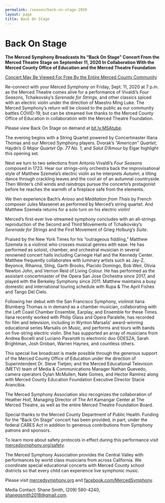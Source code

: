 ```yaml
---
permalink: /season/back-on-stage-2020
layout: page
title: Back On Stage
---
```


# Back On Stage

**The Merced Symphony Broadcasts Its “Back On Stage” Concert From the Merced Theatre Stage on September 11, 2020 In Collaboration With the Merced County Office of Education and the Merced Theatre Foundation**

<p style="text-decoration:underline">Concert May Be Viewed For Free By the Entire Merced County Community</p>

Re-connect with your Merced Symphony on Friday, Sept. 11, 2020 at 7 p.m. as the Merced Theatre comes alive for a performance of Vivaldi’s *Four Seasons*, Tchaikovsky’s *Serenade for Strings*, and other classics spiced with an electric violin under the direction of Maestro Ming Luke.  The Merced Symphony’s return will be closed to the public as our community battles COVID-19, but can be streamed live thanks to the Merced County Office of Education in collaboration with the Merced Theatre Foundation.

Please view Back On Stage on demand at [bit.ly.MSAtube](https://bit.ly.MSAtube).

The evening begins with a String Quartet powered by Concertmaster Illana Thomas and our Merced Symphony players.  Dvorak’s *“American” Quartet*; Haydn’s *G Major Quartet Op. 77 No. 1*; and *Salut D’Amour* by Elgar highlight this opening set.

Next we turn to two selections from Antonio Vivaldi’s *Four Seasons* composed in 1723.  Hear our strings-only orchestra back the improvisational style of Matthew Szemela’s electric violin as he interprets *Autumn*, a lilting dance through crackling leaves and the cool air of an autumnal countryside.  Then Winter’s chill winds and raindrops pursue the concerto’s protagonist before he reaches the warmth of a fireplace safe from the elements.

We then experience Bach’s *Arioso* and *Meditation from Thais* by French composer Jules Massenet as performed by Merced’s string quartet.  And Matthew Szemela returns for a solo turn on his electric violin!

Merced’s first-ever live-streamed symphony concludes with an all-strings reproduction of the Second and Third Movements of Tchaikovsky’s *Serenade for Strings* and the First Movement of Grieg Holburg’s *Suite*.

Praised by the New York Times for his “outrageous fiddling,” Matthew Szemela is a violinist who crosses musical genres with ease.  He has performed as soloist, chamber, and orchestral musician in several renowned concert halls including Carnegie Hall and the Kennedy Center.  Matthew frequently collaborates with luminary artists such as Jay-Z, Beyonce, Rihanna, Sting, Garth Brooks, Placido Domingo, Bob Weir, Olivia Newton John, and Vernon Reid of Living Colour.  He has performed as the assistant concertmaster of the Opera San Jose Orchestra since 2017, and played with the Berkeley Symphony since 2011.  Matthew maintains a busy domestic and international touring schedule with Rupa & The April Fishes and Tango Del Cielo.

Following her debut with the San Francisco Symphony, violinist Ilana Blumberg Thomas is in demand as a chamber musician, collaborating with the Left Coast Chamber Ensemble, Earplay, and Ensemble for these Times.  Ilana recently worked with Philip Glass and Opera Paralelle, has recorded for film and television, including in Wynton Marsalis’ award-winning educational series Marsalis on Music, and performs and tours with bands on five-string electric violin.  She has supported an array of musicians from Andrea Bocelli and Luciano Pavarotti to electronic duo ODESZA, Sarah Brightman, Josh Groban, Warren Haynes, and countless others.

This special live broadcast is made possible through the generous support of the Merced County Office of Education under the direction of Superintendent Dr. Steve Tietjen; and the Merced Educational Television (METV) team of Media & Communications Manager Nathan Quevedo, camera operators Dylan McMullen, Nate Gomes, and Hector Ramirez along with Merced County Education Foundation Executive Director Stacie Arancibia.

The Merced Symphony Association also recognizes the collaboration of Heather Holt, Managing Director of The Art Kamangar Center at The Merced Theatre, as well as the entire Merced Theatre Foundation Board.

Special thanks to the Merced County Department of Public Health.  Funding for the “Back On Stage” concert has been provided, in part, under the federal CARES Act in addition to generous contributions from Symphony patrons and sponsors.

To learn more about safety protocols in effect during this performance visit [mercedsymphony.org/safety](/safety).

The Merced Symphony Association provides the Central Valley with performances by world class musicians from across California.  We coordinate special educational concerts with Merced County school districts so that every child can experience live symphonic music.

Please visit [mercedsymphony.org](/) and [facebook.com/MercedSymphony](https://www.facebook.com/MercedSymphony).

Media Contact:  Shane Smith, (209) 580-4240, shanegsmith2018@gmail.com.


